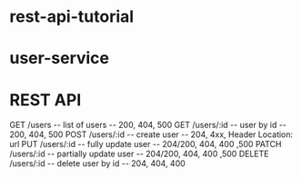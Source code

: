 # rest-api-tutorial

# user-service

# REST API

GET /users -- list of users -- 200, 404, 500
GET /users/:id -- user by id -- 200, 404, 500
POST /users/:id -- create user -- 204, 4xx, Header Location: url
PUT /users/:id -- fully update user -- 204/200, 404, 400 ,500
PATCH /users/:id -- partially update user -- 204/200, 404, 400 ,500
DELETE /users/:id -- delete user by id -- 204, 404, 400